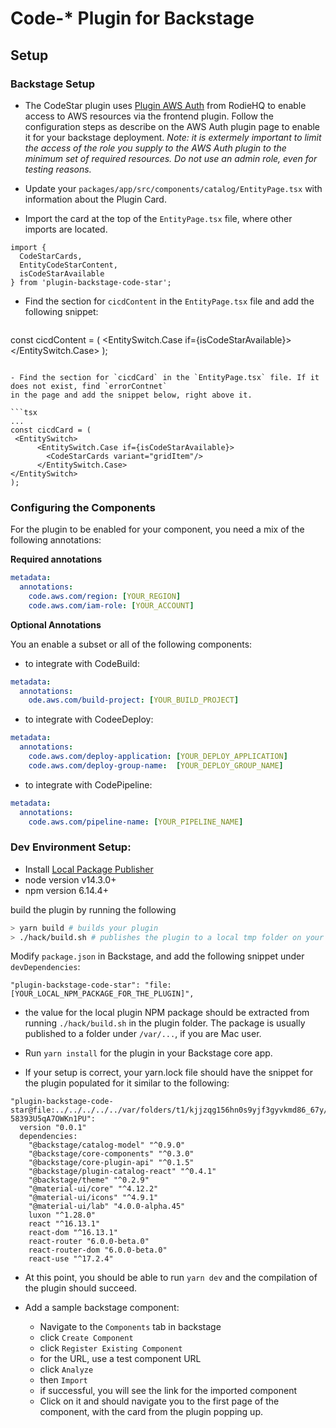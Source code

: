 # Code-* Plugin for Backstage

## Setup

### Backstage Setup

- The CodeStar plugin uses [Plugin AWS
  Auth](https://github.com/RoadieHQ/backstage-plugin-aws-auth) from RodieHQ to
  enable access to AWS resources via the frontend plugin. Follow the
  configuration steps as describe on the AWS Auth plugin page to enable it for your
  backstage deployment. _Note: it is extermely important to limit the access of
  the role you supply to the AWS Auth plugin to the minimum set of required
  resources. Do not use an admin role, even for testing reasons._

- Update your `packages/app/src/components/catalog/EntityPage.tsx` with
information about the Plugin Card.

- Import the card at the top of the `EntityPage.tsx` file, where other
imports are located.

```tsx
import {
  CodeStarCards,
  EntityCodeStarContent,
  isCodeStarAvailable
} from 'plugin-backstage-code-star';
```

- Find the section for `cicdContent` in the `EntityPage.tsx` file and add the
  following snippet:

  ```tsx
const cicdContent = (
   <EntitySwitch>
        <EntitySwitch.Case if={isCodeStarAvailable}>
          <EntityCodeStarContent/>
        </EntitySwitch.Case>
  </EntitySwitch>
);
  ```

- Find the section for `cicdCard` in the `EntityPage.tsx` file. If it does not exist, find `errorContnet`
in the page and add the snippet below, right above it.

```tsx
...
const cicdCard = (
   <EntitySwitch>
        <EntitySwitch.Case if={isCodeStarAvailable}>
          <CodeStarCards variant="gridItem"/>
        </EntitySwitch.Case>
  </EntitySwitch>
);
```

### Configuring the Components

For the plugin to be enabled for your component, you need a mix of the following
annotations:

**Required annotations**

```yaml
metadata:
  annotations:
    code.aws.com/region: [YOUR_REGION]
    code.aws.com/iam-role: [YOUR_ACCOUNT]
```

**Optional Annotations**

You an enable a subset or all of the following components:
- to integrate with CodeBuild:
```yaml
metadata:
  annotations:
    ode.aws.com/build-project: [YOUR_BUILD_PROJECT]
```
- to integrate with CodeeDeploy:
```yaml
metadata:
  annotations:
    code.aws.com/deploy-application: [YOUR_DEPLOY_APPLICATION]
    code.aws.com/deploy-group-name:  [YOUR_DEPLOY_GROUP_NAME]
```
- to integrate with CodePipeline:
```yaml
metadata:
  annotations:
    code.aws.com/pipeline-name: [YOUR_PIPELINE_NAME]
```

### Dev Environment Setup:

- Install [Local Package Publisher](https://www.npmjs.com/package/local-package-publisher)
- node version v14.3.0+
- npm  version 6.14.4+

build the plugin by running the following

```bash
> yarn build # builds your plugin
> ./hack/build.sh # publishes the plugin to a local tmp folder on your machine
```


Modify `package.json` in Backstage, and add the following snippet under
`devDependencies`:

```
"plugin-backstage-code-star": "file:[YOUR_LOCAL_NPM_PACKAGE_FOR_THE_PLUGIN]",
```

- the value for the local plugin NPM package should be extracted from running
`./hack/build.sh` in the plugin folder. The package is usually published to a
folder under `/var/...`, if you are Mac user.


- Run `yarn install` for the plugin in your Backstage core app.

- If your setup is correct, your yarn.lock file should have the snippet for the
  plugin populated for it similar to the following:

```
"plugin-backstage-code-star@file:../../../../../var/folders/t1/kjjzqg156hn0s9yjf3gyvkmd86_67y/T/tmp-58393U5qA7OWKn1PU":
  version "0.0.1"
  dependencies:
    "@backstage/catalog-model" "^0.9.0"
    "@backstage/core-components" "^0.3.0"
    "@backstage/core-plugin-api" "^0.1.5"
    "@backstage/plugin-catalog-react" "^0.4.1"
    "@backstage/theme" "^0.2.9"
    "@material-ui/core" "^4.12.2"
    "@material-ui/icons" "^4.9.1"
    "@material-ui/lab" "4.0.0-alpha.45"
    luxon "^1.28.0"
    react "^16.13.1"
    react-dom "^16.13.1"
    react-router "6.0.0-beta.0"
    react-router-dom "6.0.0-beta.0"
    react-use "^17.2.4"
```

- At this point, you should be able to run `yarn dev` and the compilation of the
  plugin should succeed.

- Add a sample backstage component:
  - Navigate to the `Components` tab in backstage
  - click `Create Component`
  - click `Register Existing Component`
  - for the URL, use a test component URL
  - click `Analyze`
  - then `Import`
  - if successful, you will see the link for the imported component
  - Click on it and should navigate you to the first page of the component, with
    the card from the plugin popping up.




